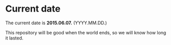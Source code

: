 # Current date

The current date is **2015.06.07.** (YYYY.MM.DD.)

This repository will be good when the world ends, so we will know how long it lasted.